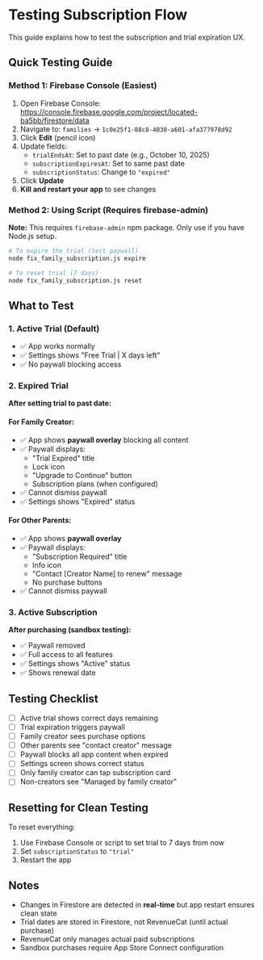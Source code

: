 # Testing Subscription Flow

This guide explains how to test the subscription and trial expiration UX.

## Quick Testing Guide

### Method 1: Firebase Console (Easiest)

1. Open Firebase Console: https://console.firebase.google.com/project/located-ba5bb/firestore/data
2. Navigate to: `families` → `1c0e25f1-88c8-4030-a601-afa377978d92`
3. Click **Edit** (pencil icon)
4. Update fields:
   - `trialEndsAt`: Set to past date (e.g., October 10, 2025)
   - `subscriptionExpiresAt`: Set to same past date
   - `subscriptionStatus`: Change to `"expired"`
5. Click **Update**
6. **Kill and restart your app** to see changes

### Method 2: Using Script (Requires firebase-admin)

**Note:** This requires `firebase-admin` npm package. Only use if you have Node.js setup.

```bash
# To expire the trial (test paywall)
node fix_family_subscription.js expire

# To reset trial (7 days)
node fix_family_subscription.js reset
```

## What to Test

### 1. Active Trial (Default)
- ✅ App works normally
- ✅ Settings shows "Free Trial | X days left"
- ✅ No paywall blocking access

### 2. Expired Trial
**After setting trial to past date:**

#### For Family Creator:
- ✅ App shows **paywall overlay** blocking all content
- ✅ Paywall displays:
  - "Trial Expired" title
  - Lock icon
  - "Upgrade to Continue" button
  - Subscription plans (when configured)
- ✅ Cannot dismiss paywall
- ✅ Settings shows "Expired" status

#### For Other Parents:
- ✅ App shows **paywall overlay**
- ✅ Paywall displays:
  - "Subscription Required" title
  - Info icon
  - "Contact [Creator Name] to renew" message
  - No purchase buttons
- ✅ Cannot dismiss paywall

### 3. Active Subscription
**After purchasing (sandbox testing):**
- ✅ Paywall removed
- ✅ Full access to all features
- ✅ Settings shows "Active" status
- ✅ Shows renewal date

## Testing Checklist

- [ ] Active trial shows correct days remaining
- [ ] Trial expiration triggers paywall
- [ ] Family creator sees purchase options
- [ ] Other parents see "contact creator" message
- [ ] Paywall blocks all app content when expired
- [ ] Settings screen shows correct status
- [ ] Only family creator can tap subscription card
- [ ] Non-creators see "Managed by family creator"

## Resetting for Clean Testing

To reset everything:

1. Use Firebase Console or script to set trial to 7 days from now
2. Set `subscriptionStatus` to `"trial"`
3. Restart the app

## Notes

- Changes in Firestore are detected in **real-time** but app restart ensures clean state
- Trial dates are stored in Firestore, not RevenueCat (until actual purchase)
- RevenueCat only manages actual paid subscriptions
- Sandbox purchases require App Store Connect configuration

